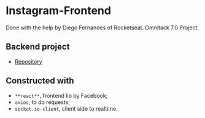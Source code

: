 # Instagram-Frontend
Done with the help by Diego Fernandes of Rocketseat. Omnitack 7.0 Project.

## Backend project
- [Repository](https://github.com/Maycon-PE/Instagram-Backend)

## Constructed with
- `**react**`, frontend lib by Facebook;
- `axios`, to do requests;
- `socket.io-client`, client side to realtime.
